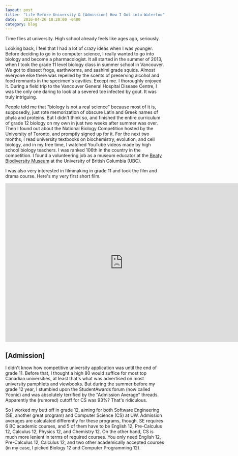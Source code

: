 ```yaml
---
layout: post
title:  "Life Before University & [Admission] How I Got into Waterloo"
date:   2016-04-26 18:20:00 -0400
category: blog
---
```


Time flies at university. High school already feels like ages ago, seriously. 

Looking back, I feel that I had a lot of crazy ideas when I was younger. Before deciding to go in to computer science, I really wanted to go into biology and become a pharmacologist. It all started in the summer of 2013, when I took the grade 11 level biology class in summer school in Vancouver. We got to dissect frogs, earthworms, and sashimi grade squids. Almost everyone else there was repelled by the scents of preserving alcohol and food remnants in the specimen's cavities. Except me. I thoroughly enjoyed it. During a field trip to the Vancouver General Hospital Disease Centre, I was the only one daring to look at a severed toe infected by gout. It was truly intriguing. 

People told me that "biology is not a real science" because most of it is, supposedly, just rote memorization of obscure Latin and Greek names of phyla and proteins. But I didn't think so, and finished the entire curriculum of grade 12 biology on my own in just two weeks after summer was over. Then I found out about the National Biology Competition hosted by the University of Toronto, and promptly signed up for it. For the next two months, I read university textbooks on biochemistry, evolution, and cell biology, and in my free time, I watched YouTube videos made by high school biology teachers. I was ranked 106th in the country in the competition. I found a volunteering job as a museum educator at the [Beaty Biodiversity Museum](http://beatymuseum.ubc.ca) at the University of British Columbia (UBC).

I was also very interested in filmmaking in grade 11 and took the film and drama course. Here's my very first short film.

<iframe width="740" height="500" src="https://www.youtube.com/embed/Igydkgl4FdQ" frameborder="0" allowfullscreen></iframe>

## [Admission]

I didn't know how competitive university application was until the end of grade 11. Before that, I thought a high 80 would suffice for most top Canadian universities, at least that's what was advertised on most university pamphlets and viewbooks. But during the summer before my grade 12 year, I stumbled upon the StudentAwards forum (now called Yconic) and was absolutely terrified by the "Admission Average" threads. Apparently the (rumored) cutoff for CS was 93%? That's ridiculous.

So I worked my butt off in grade 12, aiming for both Software Engineering (SE, another great program) and Computer Science (CS) at UW. Admission averages are calculated differently for these programs, though. SE requires 6 BC academic courses, and 5 of them have to be English 12, Pre-Calculus 12, Calculus 12, Physics 12, and Chemistry 12. On the other hand, CS is much more lenient in terms of required courses. You only need English 12, Pre-Calculus 12, Calculus 12, and two other academically accepted courses (in my case, I picked Biology 12 and Computer Programming 12).


